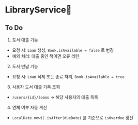 # LibraryService📖


## To Do

1. 도서 대출 기능
  - 요청 시: `Loan` 생성, `Book.isAvailable = false` 로 변경
  - 예외 처리: 대출 중인 책이면 오류 리턴

2. 도서 반납 기능
  - 요청 시: `Loan` 삭제 또는 종료 처리, `Book.isAvailable = true`

3. 사용자 도서 대출 기록 조회
  - `/users/{id}/loans` → 해당 사용자의 대출 목록

4. 연체 여부 자동 계산
  - `LocalDate.now().isAfter(dueDate)` 를 기준으로 `isOverdue` 갱신

